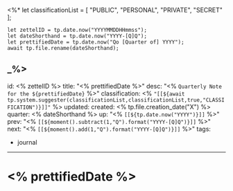 <%*
	let classificationList = [
        "PUBLIC",
        "PERSONAL",
        "PRIVATE",
        "SECRET"
    ];
 
    let zettelID = tp.date.now("YYYYMMDDHHmmss");
	let dateShorthand = tp.date.now("YYYY-[Q]Q");
	let prettifiedDate = tp.date.now("Qo [Quarter of] YYYY");
	await tp.file.rename(dateShorthand);
_%>
---
id: <% zettelID %>
title: "<% prettifiedDate %>"
desc: "<% `Quarterly Note for the ${prettifiedDate}` %>"
classification: <% `"[[${await tp.system.suggester(classificationList,classificationList,true,"CLASSIFICATION")}]]"` %>
updated: 
created: <% tp.file.creation_date("X") %>
quarter: <% dateShorthand %>
up: "<% `[[${tp.date.now("YYYY")}]]` %>"
prev: "<% `[[${moment().subtract(1,"Q").format("YYYY-[Q]Q")}]]` %>"
next: "<% `[[${moment().add(1,"Q").format("YYYY-[Q]Q")}]]` %>"
tags:
- journal
---

# <% prettifiedDate %>

